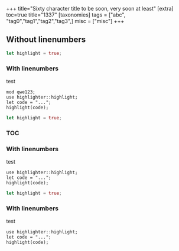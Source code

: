 +++
title="Sixty character title to be soon, very soon at least"
[extra]
toc=true
title="1337"
[taxonomies]
tags = ["abc", "tag0","tag1","tag2","tag3",]
misc = ["misc"]
+++

## Without linenumbers

```rust
let highlight = true;
```



### With linenumbers

test

```rust, linenos
mod qwe123;
use highlighter::highlight;
let code = "...";
highlight(code);
```

```rust
let highlight = true;
```
### TOC
<!-- toc -->


### With linenumbers

test

```rust,linenos
use highlighter::highlight;
let code = "...";
highlight(code);
```
```rust
let highlight = true;
```

### With linenumbers

test

```rust,linenos
use highlighter::highlight;
let code = "...";
highlight(code);
```
